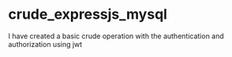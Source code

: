 # crude_expressjs_mysql
I have created a basic crude operation with the authentication and authorization using jwt 

